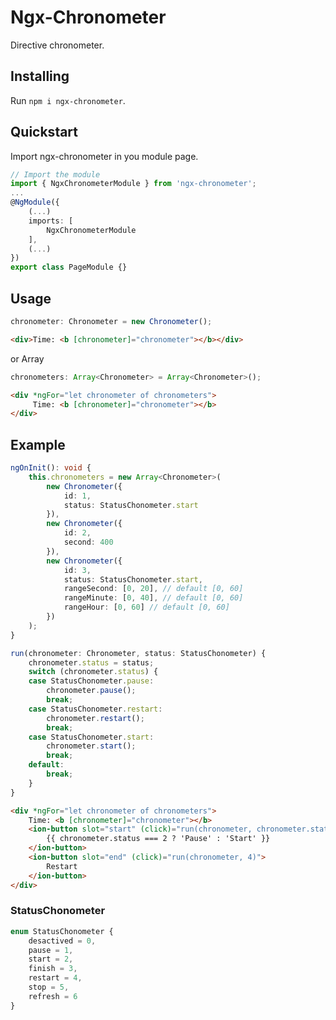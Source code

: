 # Ngx-Chronometer

Directive chronometer.

## Installing

Run `npm i ngx-chronometer`.

## Quickstart

Import ngx-chronometer in you module page.

```typescript
// Import the module
import { NgxChronometerModule } from 'ngx-chronometer';
...
@NgModule({
    (...)
    imports: [
        NgxChronometerModule
    ],
    (...)
})
export class PageModule {}
```

## Usage
```typescript
chronometer: Chronometer = new Chronometer();
```

```html
<div>Time: <b [chronometer]="chronometer"></b></div>
```

or Array

```typescript
chronometers: Array<Chronometer> = Array<Chronometer>();
```

```html
<div *ngFor="let chronometer of chronometers">
     Time: <b [chronometer]="chronometer"></b>
</div>
```

## Example

```typescript
ngOnInit(): void {
    this.chronometers = new Array<Chronometer>(
        new Chronometer({
            id: 1,
            status: StatusChonometer.start
        }),
        new Chronometer({
            id: 2,
            second: 400
        }),
        new Chronometer({
            id: 3,
            status: StatusChonometer.start,
            rangeSecond: [0, 20], // default [0, 60]
            rangeMinute: [0, 40], // default [0, 60]
            rangeHour: [0, 60] // default [0, 60]
        })
    );
}

run(chronometer: Chronometer, status: StatusChonometer) {
    chronometer.status = status;
    switch (chronometer.status) {
    case StatusChonometer.pause:
        chronometer.pause();
        break;
    case StatusChonometer.restart:
        chronometer.restart();
        break;
    case StatusChonometer.start:
        chronometer.start();
        break;
    default:
        break;
    }
}
```

```html
<div *ngFor="let chronometer of chronometers">
    Time: <b [chronometer]="chronometer"></b>
    <ion-button slot="start" (click)="run(chronometer, chronometer.status === 2 ? 1 : 2)">
        {{ chronometer.status === 2 ? 'Pause' : 'Start' }}
    </ion-button>
    <ion-button slot="end" (click)="run(chronometer, 4)">
        Restart
    </ion-button>
</div>
```

### StatusChonometer

```typescript
enum StatusChonometer {
    desactived = 0,
    pause = 1,
    start = 2,
    finish = 3,
    restart = 4,
    stop = 5,
    refresh = 6
}
```